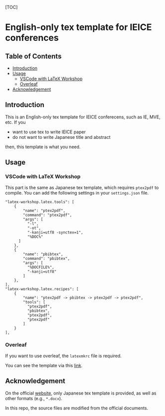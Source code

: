 [TOC]

# English-only tex template for IEICE conferences

## Table of Contents
- [Introduction](#introduction)
- [Usage](#usage)
  * [VSCode with LaTeX Workshop](#vscode-with-latex-workshop)
  * [Overleaf](#overleaf)
- [Acknowledgement](#acknowledgement)

## Introduction
This is an English-only tex template for IEICE conferecens, such as IE, MVE, etc.
If you
- want to use tex to write IEICE paper
- do not want to write Japanese title and abstract

then, this template is what you need.

## Usage
### VSCode with LaTeX Workshop
This part is the same as Japanese tex template, which requires `ptex2pdf` to compile. You can add the following settings in your `settings.json` file.
```
"latex-workshop.latex.tools": [
    {
        "name": "ptex2pdf",
        "command": "ptex2pdf",
        "args": [
          "-l",
          "-ot",
          "-kanji=utf8 -synctex=1",
          "%DOC%"
      ]
    },
    {
        "name": "pbibtex",
        "command": "pbibtex",
        "args": [
          "%DOCFILE%",
          "-kanji=utf8"
        ]
    },
],
"latex-workshop.latex.recipes": [
    {
        "name": "ptex2pdf -> pbibtex -> ptex2pdf -> ptex2pdf",
        "tools": [
          "ptex2pdf",
          "pbibtex",
          "ptex2pdf",
          "ptex2pdf"
        ]
    }
],
```

### Overleaf
If you want to use overleaf, the `latexmkrc` file is required. 

You can see the template via this [link](https://www.overleaf.com/read/rsqzmxqkcwjg).

## Acknowledgement
On the official [website](https://www.ieice.org/jpn/kenkyuukai/shorui.html), only Japanese tex template is provided, as well as other formats (e.g., `*.docx`). 

In this repo, the source files are modified from the official documents.